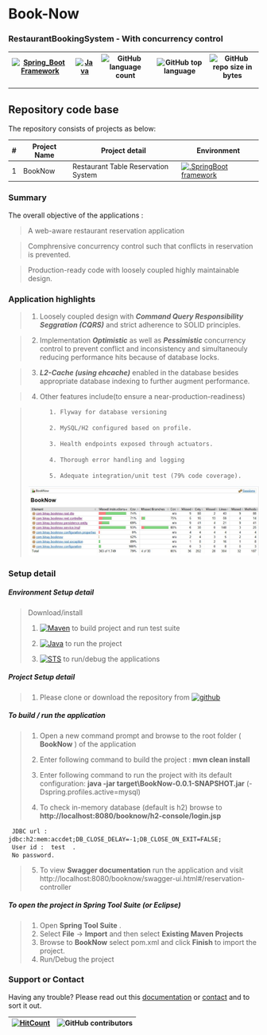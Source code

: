 




# Book-Now 
### RestaurantBookingSystem - With concurrency control

[![Spring_Boot Framework](https://img.shields.io/badge/Springboot-2.3.3.RELEASE_Framework-blue.svg?style=plastic)](https://start.spring.io/) |[![Java](https://img.shields.io/badge/Java-1.8-blue.svg?style=plastic)](https://www.oracle.com/java/technologies/javase-jdk8-downloads.html) | ![GitHub language count](https://img.shields.io/github/languages/count/BinayTripathi/ServiceVictoria-ChildrenInQueue.svg) | ![GitHub top language](https://img.shields.io/github/languages/top/BinayTripathi/ServiceVictoria-ChildrenInQueue.svg) |![GitHub repo size in bytes](https://img.shields.io/github/repo-size/BinayTripathi/ServiceVictoria-ChildrenInQueue.svg) 
| --- | ---          | ---        | ---      | ---        | 

---------------------------------------

## Repository code base
 
The repository consists of projects as below:


| # |Project Name | Project detail| Environment |
| ---| ---  | ---            | --- |
| 1 | BookNow| Restaurant Table Reservation System   | [![.SpringBoot framework](https://img.shields.io/badge/Springboot-2.2.6.RELEASE_Framework-blue.svg?style=plastic)](https://start.spring.io/)|

### Summary

The overall objective of the applications :

>   A web-aware restaurant reservation application 

>   Comphrensive concurrency control such that conflicts in reservation is prevented.

>   Production-ready code with loosely coupled highly maintainable design.




### Application highlights


> 1.    Loosely coupled design with ***Command Query Responsibility Seggration (CQRS)*** and strict adherence to SOLID principles.

> 2.   Implementation ***Optimistic*** as well as ***Pessimistic*** concurrency control to prevent conflict and inconsistency and simultaneouly reducing performance hits because of database locks.

> 3.  ***L2-Cache (using ehcache)*** enabled in the database besides appropriate database indexing to further augment performance.

> 4.  Other features include(to ensure a near-production-readiness)

>			1. Flyway for database versioning
>	
>			2. MySQL/H2 configured based on profile.
>	
>			3. Health endpoints exposed through actuators.
>	
>			4. Thorough error handling and logging
>	
>			5. Adequate integration/unit test (79% code coverage).
>
> ![Alt text](img/Jacoco_CodeCoverage.JPG?raw=true "Code Coverage")


### Setup detail

##### Environment Setup detail

> Download/install   	
>	1.	[![Maven](https://img.shields.io/badge/Mavan-3.6.3-blue.svg?style=plastic)](https://maven.apache.org/download.cgi) to build project and run test suite
>   
>   2.  [![Java](https://img.shields.io/badge/Java-1.8_-blue.svg?style=plastic)](https://www.oracle.com/java/technologies/javase-jdk8-downloads.html) to run the project
>   
>	3.  [![STS](https://img.shields.io/badge/Spring_Tool_Suite-STS-blue.svg?style=plastic)](https://spring.io/tools) to run/debug the applications
>	

##### Project Setup detail

>   1. Please clone or download the repository from [![github](https://img.shields.io/badge/github-BookNow-blue.svg?style=plastic)](https://github.com/BinayTripathi/BookNow)
>   
#####  To build / run the application

>   1. Open a new command prompt and browse to the root folder ( **BookNow** ) of the application 
>   
>   2. Enter following command to build the project : **mvn clean install** 
>   
>   3. Enter following command to run the project with its default configuration: **java -jar target\BookNow-0.0.1-SNAPSHOT.jar** (-Dspring.profiles.active=mysql)
>   
>   4. To check in-memory database (default is h2) browse to **http://localhost:8080/booknow/h2-console/login.jsp** 

     JDBC url : jdbc:h2:mem:accdet;DB_CLOSE_DELAY=-1;DB_CLOSE_ON_EXIT=FALSE;  
     User id :  test  . 
     No password.

>   
>   5. To view **Swagger documentation**  run the application and visit http://localhost:8080/booknow/swagger-ui.html#/reservation-controller
>   




##### To open the project in Spring Tool Suite (or Eclipse)
>   1. Open **Spring Tool Suite** .
>   2. Select **File** ->  **Import** and then select **Existing Maven Projects**
>   3. Browse to  **BookNow** select pom.xml and click **Finish** to import the project.
>   4. Run/Debug the project

### Support or Contact

Having any trouble? Please read out this [documentation](https://github.com/BinayTripathi/AccountBrowser/blob/master/README.md) or [contact](mailto:binay.mckv@gmail.com) and to sort it out.


[![HitCount](http://hits.dwyl.com/BinayTripathi/BookNow.svg)](http://hits.dwyl.com/BinayTripathi/BookNow)| ![GitHub contributors](https://img.shields.io/github/contributors/BinayTripathi/AccountBrowser)|
 | --- | --- |



